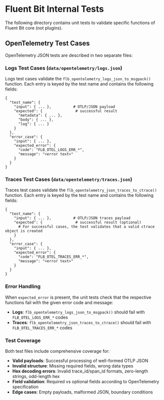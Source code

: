 # Fluent Bit Internal Tests

The following directory contains unit tests to validate specific functions of Fluent Bit core (not plugins).

## OpenTelemetry Test Cases

OpenTelemetry JSON tests are described in two separate files:

### Logs Test Cases (`data/opentelemetry/logs.json`)

Logs test cases validate the `flb_opentelemetry_logs_json_to_msgpack()` function.
Each entry is keyed by the test name and contains the following fields:

```
{
  "test_name": {
    "input": { ... },          # OTLP/JSON payload
    "expected": {               # successful result
      "metadata": { ... },
      "body": { ... },
      "log": { ... }
    }
  },
  "error_case": {
    "input": { ... },
    "expected_error": {
      "code": "FLB_OTEL_LOGS_ERR_*",
      "message": "<error text>"
    }
  }
}
```

### Traces Test Cases (`data/opentelemetry/traces.json`)

Traces test cases validate the `flb_opentelemetry_json_traces_to_ctrace()` function.
Each entry is keyed by the test name and contains the following fields:

```
{
  "test_name": {
    "input": { ... },          # OTLP/JSON traces payload
    "expected": {               # successful result (optional)
      # For successful cases, the test validates that a valid ctrace object is created
    }
  },
  "error_case": {
    "input": { ... },
    "expected_error": {
      "code": "FLB_OTEL_TRACES_ERR_*",
      "message": "<error text>"
    }
  }
}
```

### Error Handling

When `expected_error` is present, the unit tests check that the respective functions fail with the given error code and message:

- **Logs**: `flb_opentelemetry_logs_json_to_msgpack()` should fail with `FLB_OTEL_LOGS_ERR_*` codes
- **Traces**: `flb_opentelemetry_json_traces_to_ctrace()` should fail with `FLB_OTEL_TRACES_ERR_*` codes

### Test Coverage

Both test files include comprehensive coverage for:

- **Valid payloads**: Successful processing of well-formed OTLP JSON
- **Invalid structure**: Missing required fields, wrong data types
- **Hex decoding errors**: Invalid trace_id/span_id formats, zero-length strings, odd-length hex
- **Field validation**: Required vs optional fields according to OpenTelemetry specification
- **Edge cases**: Empty payloads, malformed JSON, boundary conditions
